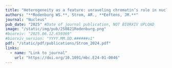 ```yaml
---
title: "Heterogeneity as a feature: unraveling chromatin’s role in nuclear mechanics"
authors: "**Rodenburg WS.**, Strom, AR., **Eeftens, JM.**"
journal: "Nucleus"
pub_date: "2025" #Date of journal publication, NOT BIORXIV UPLOAD
image: "/static/img/pub/250821Rodenburg.png"
#biorxiv: "2025.06.12.659369"
#biorxiv_version: "YYYY.MM.DD.######v1"
pdf: "/static/pdf/publications/Strom_2024.pdf"
links:
  - name: "Link to journal"
    url: "https://doi.org/10.1091/mbc.E24-01-0046"
---
```


